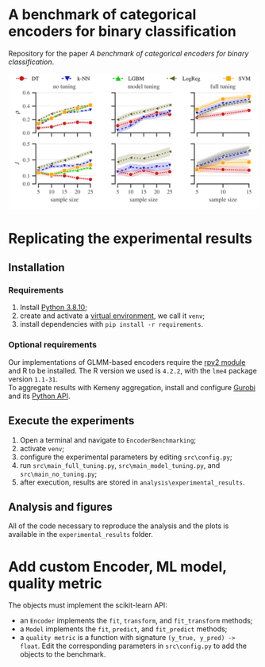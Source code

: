 # A benchmark of categorical encoders for binary classification

Repository for the paper _A benchmark of categorical encoders for binary classification_.

<img alt="Replicability of experimental results" src="analysis/plots/sample_model.png" title="Replicability"/>

# Replicating the experimental results

## Installation

### Requirements
1. Install [Python 3.8.10](https://www.python.org/downloads/release/python-3810/);
2. create and activate a [virtual environment](https://python.land/virtual-environments/virtualenv), we call it `venv`;
3. install dependencies with `pip install -r requirements`.

### Optional requirements
Our implementations of GLMM-based encoders require the [rpy2 module](https://pypi.org/project/rpy2/) and R to be installed.
The R version we used is `4.2.2`, with the `lme4` package version `1.1-31`.\
To aggregate results with Kemeny aggregation, install and configure [Gurobi](https://www.gurobi.com/) and its [Python API](https://pypi.org/project/gurobipy/).

## Execute the experiments
1. Open a terminal and navigate to `EncoderBenchmarking`;
2. activate `venv`;
3. configure the experimental parameters by editing `src\config.py`;
4. run `src\main_full_tuning.py`, `src\main_model_tuning.py`, and `src\main_no_tuning.py`; 
5. after execution, results are stored in `analysis\experimental_results`.

## Analysis and figures
All of the code necessary to reproduce the analysis and the plots is available in the `experimental_results` folder.

# Add custom Encoder, ML model, quality metric
The objects must implement the scikit-learn API:
- an `Encoder` implements the `fit`, `transform`, and `fit_transform` methods;
- a `Model` implements the `fit`, `predict`, and `fit_predict` methods;
- a `quality metric` is a function with signature `(y_true, y_pred) -> float`.
Edit the corresponding parameters in `src\config.py` to add the objects to the benchmark. 

[//]: # (## Aggregation strategy)

[//]: # (Modify `src.rank_utils.BaseAggregator` with a custom aggregation strategy: )

[//]: # (1. add the method, which operates on the `df` and `rf` dataframes, described in `src.rank_utils.BaseAggregator`;)

[//]: # (2. the method updates `self.aggrf` with a new column of scores for the ranking &#40;they do not have to be actual rankings&#41;)

[//]: # (3. add your method name and method to `self.supported_strategies` and `self.increasing`. The key of `self.increasing` must be the same as in `self.aggrf`)

  
